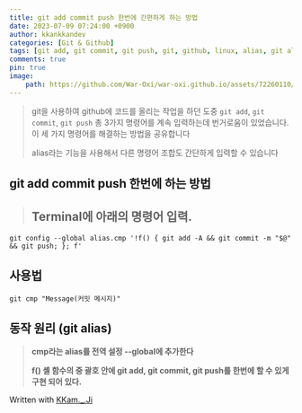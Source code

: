 ```yaml
---
title: git add commit push 한번에 간편하게 하는 방법
date: 2023-07-09 07:24:00 +0900
author: kkankkandev
categories: [Git & Github]
tags: [git add, git commit, git push, git, github, linux, alias, git alias, git cmp]     # TAG names should always be lowercase
comments: true
pin: true
image: 
    path: https://github.com/War-Oxi/war-oxi.github.io/assets/72260110/cde5ec41-414b-4c1f-976c-7f7935c6e528
---
```


> git을 사용하여 github에 코드를 올리는 작업을 하던 도중 ```git add```, ```git commit```, ```git push``` 총 3가지 명령어를 계속 입력하는데 번거로움이 있었습니다. 
> 이 세 가지 명령어를 해결하는 방법을 공유합니다
> 
> alias라는 기능을 사용해서 다른 명령어 조합도 간단하게 입력할 수 있습니다


## git add commit push 한번에 하는 방법
> ## **Terminal에 아래의 명령어 입력.**

```
git config --global alias.cmp '!f() { git add -A && git commit -m "$@" && git push; }; f'
```

## 사용법
```
git cmp "Message(커밋 메시지)"
```

## 동작 원리 (git alias)
> **cmp라는 alias를 전역 설정 --global에 추가한다**
> 
> **f() 셸 함수의 중 괄호 안에 git add, git commit, git push를 한번에 할 수 있게 구현 되어 있다.**
   
       
          


Written with [KKam.\_\.Ji](https://www.instagram.com/kkam._.ji/)
